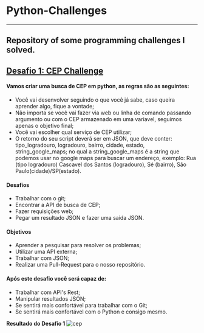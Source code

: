 # Python-Challenges
---
Repository of some programming challenges I solved. 
---
## [Desafio 1: CEP Challenge](https://github.com/nunesdaniel/Python-Challenges/tree/master/CEP-Challenge/Desafio)
#### Vamos criar uma busca de CEP em python, as regras são as seguintes:
 - Você vai desenvolver seguindo o que você já sabe, caso queira aprender algo, fique a vontade;
 - Não importa se você vai fazer via web ou linha de comando passando argumento ou com o CEP armazenado em uma variavel, seguimos apenas o objetivo final;
 - Você vai escolher qual serviço de CEP utilizar;
 - O retorno do seu script deverá ser em JSON, que deve conter: tipo_logradouro, logradouro, bairro, cidade, estado, string_google_maps; no qual a string_google_maps é a string que podemos usar no google maps para buscar um endereço, exemplo: Rua (tipo logradouro) Cascavel dos Santos (logradouro), Sé (bairro), São Paulo(cidade)/SP(estado).

#### Desafios
 - Trabalhar com o git;
 - Encontrar a API de busca de CEP;
 - Fazer requisições web;
 - Pegar um resultado JSON e fazer uma saida JSON.

#### Objetivos
 - Aprender a pesquisar para resolver os problemas;
 - Utilizar uma API externa;
 - Trabalhar com JSON;
 - Realizar uma Pull-Request para o nosso repositório.

#### Após este desafio você será capaz de:
 - Trabalhar com API's Rest;
 - Manipular resultados JSON;
 - Se sentirá mais confortável para trabalhar com o Git;
 - Se sentirá mais confortável com o Python e consigo mesmo.
 
 **Resultado do Desafio 1**
 ![cep](https://raw.githubusercontent.com/nunesdaniel/Python-Challenges/master/img/print.png)
 
